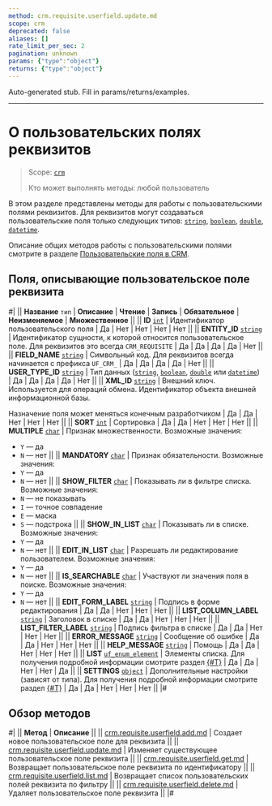 ```yaml
---
method: crm.requisite.userfield.update.md
scope: crm
deprecated: false
aliases: []
rate_limit_per_sec: 2
pagination: unknown
params: {"type":"object"}
returns: {"type":"object"}
---
```


Auto-generated stub. Fill in params/returns/examples.

---

# О пользовательских полях реквизитов

> Scope: [`crm`](../../../scopes/permissions.md)
>
> Кто может выполнять методы: любой пользователь

В этом разделе представлены методы для работы с пользовательскими полями реквизитов.
Для реквизитов могут создаваться пользовательские поля только следующих типов: [`string`](../../universal/user-defined-fields/crm-userfield-types.md), [`boolean`](../../universal/user-defined-fields/crm-userfield-types.md), [`double`](../../universal/user-defined-fields/crm-userfield-types.md), [`datetime`](../../universal/user-defined-fields/crm-userfield-types.md).

Описание общих методов работы с пользовательскими полями смотрите в разделе [Пользовательские поля в CRM](../../universal/user-defined-fields/index.md).

## Поля, описывающие пользовательское поле реквизита

#|
|| **Название**
`тип` | **Описание** | **Чтение** | **Запись** | **Обязательное** | **Неизменяемое** | **Множественное** ||
|| **ID**
[`int`](../../../data-types.md) | Идентификатор пользовательского поля | Да | Нет | Нет | Нет | Нет ||
|| **ENTITY_ID**
[`string`](../../../data-types.md) | Идентификатор сущности, к которой относится пользовательское поле. Для реквизитов это всегда `CRM_REQUISITE` | Да | Да | Да | Да | Нет ||
|| **FIELD_NAME**
[`string`](../../../data-types.md) | Символьный код. Для реквизитов всегда начинается с префикса `UF_CRM_` | Да | Да | Да | Да | Нет ||
|| **USER_TYPE_ID**
[`string`](../../../data-types.md) | Тип данных ([`string`](../../universal/user-defined-fields/crm-userfield-types.md), [`boolean`](../../universal/user-defined-fields/crm-userfield-types.md), [`double`](../../universal/user-defined-fields/crm-userfield-types.md) или [`datetime`](../../universal/user-defined-fields/crm-userfield-types.md)) | Да | Да | Да | Да | Нет ||
|| **XML_ID**
[`string`](../../../data-types.md) | Внешний ключ. Используется для операций обмена. Идентификатор объекта внешней информационной базы. 

Назначение поля может меняться конечным разработчиком | Да | Да | Нет | Нет | Нет ||
|| **SORT**
[`int`](../../../data-types.md) | Сортировка | Да | Да | Нет | Нет | Нет ||
|| **MULTIPLE**
[`char`](../../../data-types.md) | Признак множественности. Возможные значения:
- `Y` — да
- `N` — нет 
||
|| **MANDATORY**
[`char`](../../../data-types.md) | Признак обязательности. Возможные значения:
- `Y` — да
- `N` — нет 
||
|| **SHOW_FILTER**
[`char`](../../../data-types.md) | Показывать ли в фильтре списка. Возможные значения:
- `N` — не показывать
- `I` — точное совпадение
- `E` — маска
- `S` — подстрока 
||
|| **SHOW_IN_LIST**
[`char`](../../../data-types.md) | Показывать ли в списке. Возможные значения:
- `Y` — да
- `N` — нет 
||
|| **EDIT_IN_LIST**
[`char`](../../../data-types.md) | Разрешать ли редактирование пользователем. Возможные значения:
- `Y` — да
- `N` — нет 
||
|| **IS_SEARCHABLE**
[`char`](../../../data-types.md) | Участвуют ли значения поля в поиске. Возможные значения:
- `Y` — да
- `N` — нет 
||
|| **EDIT_FORM_LABEL**
[`string`](../../../data-types.md) | Подпись в форме редактирования | Да | Да | Нет | Нет | Нет ||
|| **LIST_COLUMN_LABEL**
[`string`](../../../data-types.md) | Заголовок в списке | Да | Да | Нет | Нет | Нет ||
|| **LIST_FILTER_LABEL**
[`string`](../../../data-types.md) | Подпись фильтра в списке | Да | Да | Нет | Нет | Нет ||
|| **ERROR_MESSAGE**
[`string`](../../../data-types.md) | Сообщение об ошибке | Да | Да | Нет | Нет | Нет ||
|| **HELP_MESSAGE**
[`string`](../../../data-types.md) | Помощь | Да | Да | Нет | Нет | Нет ||
|| **LIST**
[`uf_enum_element`](../../../data-types.md) | Элементы списка. Для получения подробной информации смотрите раздел [{#T}](../../universal/user-defined-fields/crm-userfield-enumeration-fields.md) | Да | Да | Нет | Нет | Да ||
|| **SETTINGS**
[`object`](../../../data-types.md) | Дополнительные настройки (зависят от типа). Для получения подробной информации смотрите раздел [{#T}](../../universal/user-defined-fields/crm-userfield-settings-fields.md) | Да | Да | Нет | Нет | Нет ||
|#

## Обзор методов

#|
|| **Метод** | **Описание** ||
|| [crm.requisite.userfield.add.md](crm-requisite-userfield-add.md) | Создает новое пользовательское поле для реквизита ||
|| [crm.requisite.userfield.update.md](crm-requisite-userfield-update.md) | Изменяет существующее пользовательское поле реквизита ||
|| [crm.requisite.userfield.get.md](crm-requisite-userfield-get.md) | Возвращает пользовательское поле реквизита по идентификатору ||
|| [crm.requisite.userfield.list.md](crm-requisite-userfield-list.md) | Возвращает список пользовательских полей реквизита по фильтру ||
|| [crm.requisite.userfield.delete.md](crm-requisite-userfield-delete.md) | Удаляет пользовательское поле реквизита ||
|#
